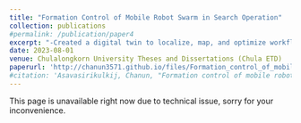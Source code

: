 ```yaml
---
title: "Formation Control of Mobile Robot Swarm in Search Operation"
collection: publications
#permalink: /publication/paper4
excerpt: "-Created a digital twin to localize, map, and optimize workflow of industrial-grade robotics system.<br/>-Performed real-time system data ingestion for multiple machines to work together on the same up-to-date map, supporting the human operator in scaling the systems effectively.<br/><br/> <img src='/images/research_images/thesis3.gif'> <br/> Link to the thesis can be found below....."
date: 2023-08-01
venue: Chulalongkorn University Theses and Dissertations (Chula ETD)
paperurl: 'http://chanun3571.github.io/files/Formation_control_of_mobile_robot.pdf'
#citation: 'Asavasirikulkij, Chanun, "Formation control of mobile robot swarm in search operation" (2022). Chulalongkorn University Theses and Dissertations (Chula ETD). 5824.https://digital.car.chula.ac.th/chulaetd/5824'
---
```

This page is unavailable right now due to technical issue, sorry for your inconvenience.